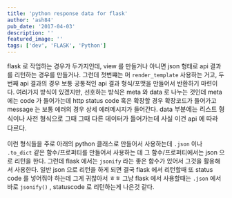 ```yaml
---
title: 'python response data for flask'
author: 'ash84'
pub_date: '2017-04-03'
description: ''
featured_image: ''
tags: ['dev', 'FLASK', 'Python']
---
```


flask 로 작업하는 경우가 두가지인데, view 를 만들거나 아니면 json 형태로 api 결과를 리턴하는 경우를 만들거나. 그런데 첫번쨰는 머 `render_template` 사용하는 거고, 두번째 api 결과의 경우 보통 공통적인 api 결과 형식/포맷을 만들어서 반환하기 마련이다. 여러가지 방식이 있겠지만, 선호하는 방식은 meta 와 data 로 나누는 것인데 meta 에는 code 가 들어가는데 http status code 혹은 확장할 경우 확장코드가 들어가고 message 는 보통 에러의 경우 상세 에러메시지가 들어간다. </span><span style="font-size: 11pt; line-height: 1.5;">data 부분에는 리스트 형식이나 사전 형식으로 그때 그때 다른 데이터가 들어가는데 사실 이건 api 에 따라 다르다. 

이런 형식들을 주로 아래의 python 클래스로 만들어서 사용하는데 `.json` 이나 `.to_dict` 같은 함수/프로퍼티를 만들어서 사용하는 데 그 함수/프로퍼티에서는 json 으로 리턴을 한다. 그런데 flask 에서는 `jsonify` 라는 좋은 함수가 있어서 그것을 활용해서 사용한다. 일반 json 으로 리턴을 하게 되면 결국 flask 에서 리턴할때 또 status code 를 넣어줘야 하는데 그게 귀찮아서 ㅎㅎ 그냥 flask 에서 사용할때는 `.json` 에서 바로 `jsonify()` , statuscode 로 리턴하는게 나은것 같다.  
 
<script src="https://gist.github.com/AhnSeongHyun/f28cd88f6bc01e2b2a3a.js"></script>

 
